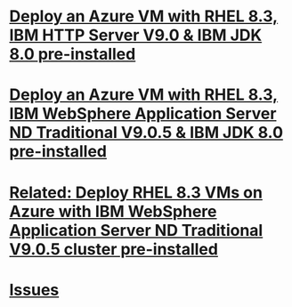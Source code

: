 # [Deploy an Azure VM with RHEL 8.3, IBM HTTP Server V9.0 & IBM JDK 8.0 pre-installed](/ihs)
# [Deploy an Azure VM with RHEL 8.3, IBM WebSphere Application Server ND Traditional V9.0.5 & IBM JDK 8.0 pre-installed](/twas-nd)
# [Related: Deploy RHEL 8.3 VMs on Azure with IBM WebSphere Application Server ND Traditional V9.0.5 cluster pre-installed](https://github.com/WASdev/azure.websphere-traditional.cluster)
# [Issues](https://github.com/WASdev/azure.websphere-traditional.cluster/issues)
